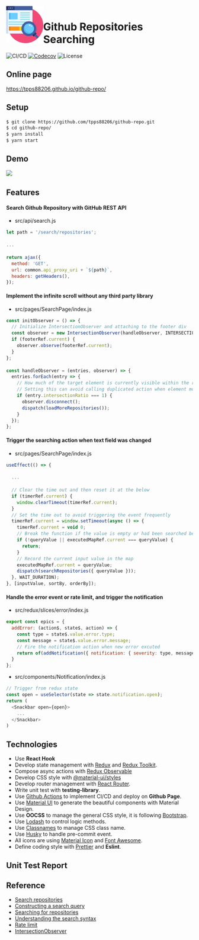 <img align="left" width="100" height="100" src="./docs/logo.png">

# Github Repositories Searching

![CI/CD](https://github.com/tpps88206/github-repo/workflows/CI/CD/badge.svg)
[![Codecov](https://img.shields.io/codecov/c/github/tpps88206/github-repo)](https://codecov.io/gh/tpps88206/github-repo)
![License](https://img.shields.io/github/license/tpps88206/github-repo)

## Online page

https://tpps88206.github.io/github-repo/

## Setup

```bash
$ git clone https://github.com/tpps88206/github-repo.git
$ cd github-repo/
$ yarn install
$ yarn start
```

## Demo

![](docs/demo.gif)

## Features

#### Search Github Repository with GitHub REST API

* src/api/search.js

```javascript
let path = '/search/repositories';

...

return ajax({
  method: 'GET',
  url: common.api_proxy_uri + `${path}`,
  headers: getHeaders(),
});
```

#### Implement the infinite scroll without any third party library

* src/pages/SearchPage/index.js

```javascript
const initObserver = () => {
  // Initialize IntersectionObserver and attaching to the footer div
  const observer = new IntersectionObserver(handleObserver, INTERSECTION_OBSERVER_OPTIONS);
  if (footerRef.current) {
    observer.observe(footerRef.current);
  }
};

const handleObserver = (entries, observer) => {
  entries.forEach(entry => {
    // How much of the target element is currently visible within the root's intersection ratio
    // Setting this can avoid calling duplicated action when element move out the windows (intersectionRatio = 0)
    if (entry.intersectionRatio === 1) {
      observer.disconnect();
      dispatch(loadMoreRepositories());
    }
  });
};
```

#### Trigger the searching action when text field was changed

* src/pages/SearchPage/index.js

```javascript
useEffect(() => {

  ...
  
  // Clear the time out and then reset it at the below
  if (timerRef.current) {
    window.clearTimeout(timerRef.current);
  }
  // Set the time out to avoid triggering the event frequently 
  timerRef.current = window.setTimeout(async () => {
    timerRef.current = void 0;
    // Break the function if the value is empty or had been searched before
    if (!queryValue || executedMapRef.current === queryValue) {
      return;
    }
    // Record the current input value in the map
    executedMapRef.current = queryValue;
    dispatch(searchRepositories({ queryValue }));
  }, WAIT_DURATION);
}, [inputValue, sortBy, orderBy]);
```

#### Handle the error event or rate limit, and trigger the notification

* src/redux/slices/error/index.js

```javascript
export const epics = {
  addError: (action$, state$, action) => {
    const type = state$.value.error.type;
    const message = state$.value.error.message;
    // Fire the notification action when new error excuted
    return of(addNotification({ notification: { severity: type, message } }));
  }
};
```

* src/components/Notification/index.js

```javascript
// Trigger from redux state
const open = useSelector(state => state.notification.open);
return (
  <Snackbar open={open}>
    ...
  </Snackbar>
)
```

## Technologies

* Use **React Hook**
* Develop state management with [Redux](https://redux.js.org/) and [Redux Toolkit](https://redux-toolkit.js.org/).
* Compose async actions with [Redux Observable](https://redux-observable.js.org/)
* Develop CSS style with [@material-ui/styles](https://material-ui.com/styles/basics/)
* Develop router management with [React Router](https://github.com/ReactTraining/react-router).
* Write unit test with **testing-library**.
* Use [Github Actions](https://github.com/features/actions) to implement CI/CD and deploy on **Github Page**.
* Use [Material UI](https://material-ui.com/zh/) to generate the beautiful components with Material Design.
* Use **OOCSS** to manage the general CSS style, it is following [Bootstrap](https://getbootstrap.com/).
* Use [Lodash](https://lodash.com/) to control logic methods.
* Use [Classnames](https://github.com/JedWatson/classnames) to manage CSS class name.
* Use [Husky](https://typicode.github.io/husky/#/) to handle pre-commit event.
* All icons are using [Material Icon](https://material-ui.com/components/material-icons/) and [Font Awesome](https://fontawesome.com/).
* Define coding style with [Prettier](https://prettier.io/) and **Eslint**.

## Unit Test Report

## Reference

* [Search repositories](https://docs.github.com/en/free-pro-team@latest/rest/reference/search#search-repositories--code-samples)
* [Constructing a search query](https://docs.github.com/en/free-pro-team@latest/rest/reference/search#constructing-a-search-query)
* [Searching for repositories](https://docs.github.com/en/free-pro-team@latest/github/searching-for-information-on-github/searching-for-repositories)
* [Understanding the search syntax](https://docs.github.com/en/free-pro-team@latest/github/searching-for-information-on-github/understanding-the-search-syntax)
* [Rate limit](https://docs.github.com/en/free-pro-team@latest/rest/reference/search#rate-limit)
* [IntersectionObserver](https://developer.mozilla.org/en-US/docs/Web/API/Intersection_Observer_API)